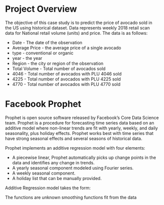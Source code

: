 # Project Overview

The objective of this case study is to predict the price of avocado sold in the US using historical dataset.
Data represents weekly 2018 retail scan data for National retail volume (units) and price. 
The data is as follows:

* Date - The date of the observation
* Average Price - the average price of a single avocado
* type - conventional or organic
* year - the year
* Region - the city or region of the observation
* Total Volume - Total number of avocados sold
* 4046 - Total number of avocados with PLU 4046 sold
* 4225 - Total number of avocados with PLU 4225 sold
* 4770 - Total number of avocados with PLU 4770 sold

# Facebook Prophet

Prophet is open source software released by Facebook’s Core Data Science team.
Prophet is a procedure for forecasting time series data based on an additive model where non-linear trends are fit with yearly, weekly, and daily seasonality, plus holiday effects. 
Prophet works best with time series that have strong seasonal effects and several seasons of historical data. 

Prophet implements an additive regression model with four elements:

* A piecewise linear, Prophet automatically picks up change points in the data and identifies any change in trends.  
* A yearly seasonal component modeled using Fourier series.
* A weekly seasonal component.
* A holiday list that can be manually provided.

Additive Regression model takes the form: 

The functions  are unknown smoothing functions fit from the data 
